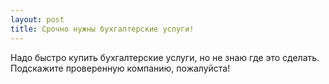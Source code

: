 ```yaml
---
layout: post 
title: Срочно нужны бухгалтерские услуги! 
--- 
```

Надо быстро купить бухгалтерские услуги, но не знаю где это сделать. Подскажите проверенную компанию, пожалуйста!
